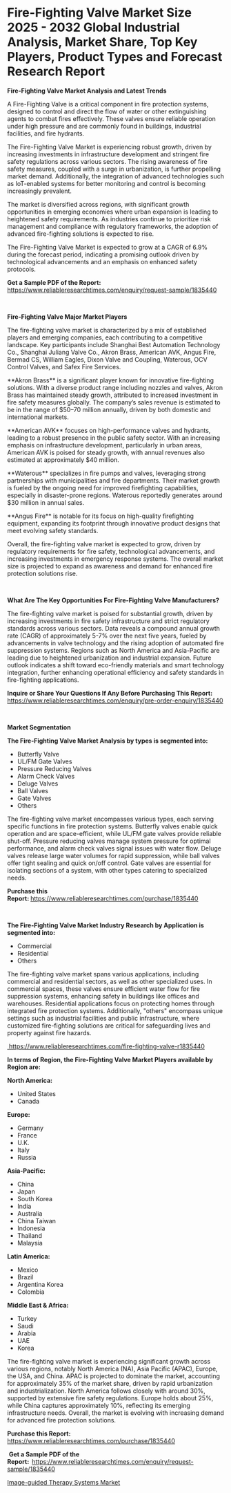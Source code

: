 <p><h1>Fire-Fighting Valve Market Size 2025 - 2032 Global Industrial Analysis, Market Share, Top Key Players, Product Types and Forecast Research Report</h1></p><p><strong>Fire-Fighting Valve Market Analysis and Latest Trends</strong></p>
<p><p>A Fire-Fighting Valve is a critical component in fire protection systems, designed to control and direct the flow of water or other extinguishing agents to combat fires effectively. These valves ensure reliable operation under high pressure and are commonly found in buildings, industrial facilities, and fire hydrants.</p><p>The Fire-Fighting Valve Market is experiencing robust growth, driven by increasing investments in infrastructure development and stringent fire safety regulations across various sectors. The rising awareness of fire safety measures, coupled with a surge in urbanization, is further propelling market demand. Additionally, the integration of advanced technologies such as IoT-enabled systems for better monitoring and control is becoming increasingly prevalent.</p><p>The market is diversified across regions, with significant growth opportunities in emerging economies where urban expansion is leading to heightened safety requirements. As industries continue to prioritize risk management and compliance with regulatory frameworks, the adoption of advanced fire-fighting solutions is expected to rise.</p><p>The Fire-Fighting Valve Market is expected to grow at a CAGR of 6.9% during the forecast period, indicating a promising outlook driven by technological advancements and an emphasis on enhanced safety protocols.</p></p>
<p><strong>Get a Sample PDF of the Report:&nbsp;</strong> <a href="https://www.reliableresearchtimes.com/enquiry/request-sample/1835440?utm_campaign=3209&utm_medium=2&utm_source=Github&utm_content=ia&utm_term=26032025&utm_id=fire-fighting-valve">https://www.reliableresearchtimes.com/enquiry/request-sample/1835440</a></p>
<p>&nbsp;</p>
<p><strong>Fire-Fighting Valve Major Market Players</strong></p>
<p><p>The fire-fighting valve market is characterized by a mix of established players and emerging companies, each contributing to a competitive landscape. Key participants include Shanghai Best Automation Technology Co., Shanghai Juliang Valve Co., Akron Brass, American AVK, Angus Fire, Bermad CS, William Eagles, Dixon Valve and Coupling, Waterous, OCV Control Valves, and Safex Fire Services.</p><p>**Akron Brass** is a significant player known for innovative fire-fighting solutions. With a diverse product range including nozzles and valves, Akron Brass has maintained steady growth, attributed to increased investment in fire safety measures globally. The company’s sales revenue is estimated to be in the range of $50–70 million annually, driven by both domestic and international markets.</p><p>**American AVK** focuses on high-performance valves and hydrants, leading to a robust presence in the public safety sector. With an increasing emphasis on infrastructure development, particularly in urban areas, American AVK is poised for steady growth, with annual revenues also estimated at approximately $40 million.</p><p>**Waterous** specializes in fire pumps and valves, leveraging strong partnerships with municipalities and fire departments. Their market growth is fueled by the ongoing need for improved firefighting capabilities, especially in disaster-prone regions. Waterous reportedly generates around $30 million in annual sales.</p><p>**Angus Fire** is notable for its focus on high-quality firefighting equipment, expanding its footprint through innovative product designs that meet evolving safety standards. </p><p>Overall, the fire-fighting valve market is expected to grow, driven by regulatory requirements for fire safety, technological advancements, and increasing investments in emergency response systems. The overall market size is projected to expand as awareness and demand for enhanced fire protection solutions rise.</p></p>
<p>&nbsp;</p>
<p><strong>What Are The Key Opportunities For Fire-Fighting Valve Manufacturers?</strong></p>
<p><p>The fire-fighting valve market is poised for substantial growth, driven by increasing investments in fire safety infrastructure and strict regulatory standards across various sectors. Data reveals a compound annual growth rate (CAGR) of approximately 5-7% over the next five years, fueled by advancements in valve technology and the rising adoption of automated fire suppression systems. Regions such as North America and Asia-Pacific are leading due to heightened urbanization and industrial expansion. Future outlook indicates a shift toward eco-friendly materials and smart technology integration, further enhancing operational efficiency and safety standards in fire-fighting applications.</p></p>
<p><strong>Inquire or Share Your Questions If Any Before Purchasing This Report:</strong> <a href="https://www.reliableresearchtimes.com/enquiry/pre-order-enquiry/1835440?utm_campaign=3209&utm_medium=2&utm_source=Github&utm_content=ia&utm_term=26032025&utm_id=fire-fighting-valve">https://www.reliableresearchtimes.com/enquiry/pre-order-enquiry/1835440</a></p>
<p>&nbsp;</p>
<p><strong>Market Segmentation</strong></p>
<p><strong>The Fire-Fighting Valve Market Analysis by types is segmented into:</strong></p>
<p><ul><li>Butterfly Valve</li><li>UL/FM Gate Valves</li><li>Pressure Reducing Valves</li><li>Alarm Check Valves</li><li>Deluge Valves</li><li>Ball Valves</li><li>Gate Valves</li><li>Others</li></ul></p>
<p><p>The fire-fighting valve market encompasses various types, each serving specific functions in fire protection systems. Butterfly valves enable quick operation and are space-efficient, while UL/FM gate valves provide reliable shut-off. Pressure reducing valves manage system pressure for optimal performance, and alarm check valves signal issues with water flow. Deluge valves release large water volumes for rapid suppression, while ball valves offer tight sealing and quick on/off control. Gate valves are essential for isolating sections of a system, with other types catering to specialized needs.</p></p>
<p><strong>Purchase this Report:&nbsp;</strong><a href="https://www.reliableresearchtimes.com/purchase/1835440?utm_campaign=3209&utm_medium=2&utm_source=Github&utm_content=ia&utm_term=26032025&utm_id=fire-fighting-valve">https://www.reliableresearchtimes.com/purchase/1835440</a></p>
<p>&nbsp;</p>
<p><strong>The Fire-Fighting Valve Market Industry Research by Application is segmented into:</strong></p>
<p><ul><li>Commercial</li><li>Residential</li><li>Others</li></ul></p>
<p><p>The fire-fighting valve market spans various applications, including commercial and residential sectors, as well as other specialized uses. In commercial spaces, these valves ensure efficient water flow for fire suppression systems, enhancing safety in buildings like offices and warehouses. Residential applications focus on protecting homes through integrated fire protection systems. Additionally, "others" encompass unique settings such as industrial facilities and public infrastructure, where customized fire-fighting solutions are critical for safeguarding lives and property against fire hazards.</p></p>
<p><a href="https://www.reliableresearchtimes.com/fire-fighting-valve-r1835440?utm_campaign=3209&utm_medium=2&utm_source=Github&utm_content=ia&utm_term=26032025&utm_id=fire-fighting-valve">&nbsp;https://www.reliableresearchtimes.com/fire-fighting-valve-r1835440</a></p>
<p><strong>In terms of Region, the Fire-Fighting Valve Market Players available by Region are:</strong></p>
<p>
    <p> <strong> North America: </strong>
        <ul>
            <li>United States</li>
            <li>Canada</li>
        </ul>
        </p> 
    <p> <strong> Europe: </strong>
        <ul>
            <li>Germany</li>
            <li>France</li>
            <li>U.K.</li>
            <li>Italy</li>
            <li>Russia</li>
        </ul>
        </p> 
    <p> <strong> Asia-Pacific: </strong>
        <ul>
            <li>China</li>
            <li>Japan</li>
            <li>South Korea</li>
            <li>India</li>
            <li>Australia</li>
            <li>China Taiwan</li>
            <li>Indonesia</li>
            <li>Thailand</li>
            <li>Malaysia</li>
        </ul>
        </p> 
    <p> <strong> Latin America: </strong>
        <ul>
            <li>Mexico</li>
            <li>Brazil</li>
            <li>Argentina Korea</li>
            <li>Colombia</li>
        </ul>
        </p> 
    <p> <strong> Middle East & Africa: </strong>
        <ul>
            <li>Turkey</li>
            <li>Saudi</li>
            <li>Arabia</li>
            <li>UAE</li>
            <li>Korea</li>
        </ul>
    </p>
    </p>
<p><p>The fire-fighting valve market is experiencing significant growth across various regions, notably North America (NA), Asia Pacific (APAC), Europe, the USA, and China. APAC is projected to dominate the market, accounting for approximately 35% of the market share, driven by rapid urbanization and industrialization. North America follows closely with around 30%, supported by extensive fire safety regulations. Europe holds about 25%, while China captures approximately 10%, reflecting its emerging infrastructure needs. Overall, the market is evolving with increasing demand for advanced fire protection solutions.</p></p>
<p><strong>Purchase this Report: </strong><a href="https://www.reliableresearchtimes.com/purchase/1835440?utm_campaign=3209&utm_medium=2&utm_source=Github&utm_content=ia&utm_term=26032025&utm_id=fire-fighting-valve">https://www.reliableresearchtimes.com/purchase/1835440</a></p>
<p>&nbsp;<strong>Get a Sample PDF of the Report:&nbsp;&nbsp;</strong><a href="https://www.reliableresearchtimes.com/enquiry/request-sample/1835440?utm_campaign=3209&utm_medium=2&utm_source=Github&utm_content=ia&utm_term=26032025&utm_id=fire-fighting-valve">https://www.reliableresearchtimes.com/enquiry/request-sample/1835440</a></p>
<p><strong></strong></p>
<p><p><a href="https://github.com/rushanday/Market-Research-Report-List-1/blob/main/image-guided-therapy-systems-market.md?utm_campaign=3209&utm_medium=2&utm_source=Github&utm_content=ia&utm_term=26032025&utm_id=fire-fighting-valve">Image-guided Therapy Systems Market</a></p></p>